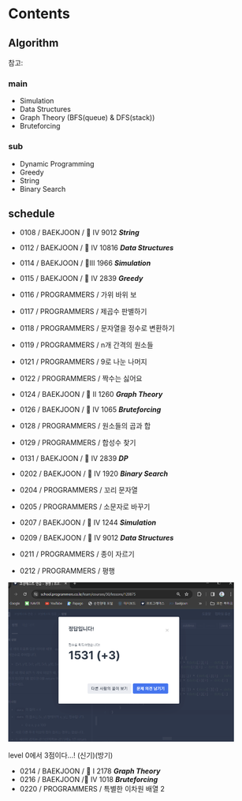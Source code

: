 # Contents

## Algorithm

참고: <!-- https://myeongmy.tistory.com/55 -->

### main

* Simulation
* Data Structures
* Graph Theory (BFS(queue) & DFS(stack))
* Bruteforcing

### sub

* Dynamic Programming
* Greedy
* String
* Binary Search

## schedule

* 0108 / BAEKJOON / 🥈 IV 9012  ***String***
* 0112 / BAEKJOON / 🥈 IV 10816  ***Data Structures***

* 0114 / BAEKJOON / 🥈III 1966  ***Simulation***
* 0115 / BAEKJOON / 🥈 IV 2839  ***Greedy***
* 0116 / PROGRAMMERS / 가위 바위 보
* 0117 / PROGRAMMERS / 제곱수 판별하기
* 0118 / PROGRAMMERS / 문자열을 정수로 변환하기
* 0119 / PROGRAMMERS / n개 간격의 원소들

* 0121 / PROGRAMMERS / 9로 나눈 나머지
* 0122 / PROGRAMMERS / 짝수는 싫어요
* 0124 / BAEKJOON / 🥈 II 1260  ***Graph Theory***
* 0126 / BAEKJOON / 🥈 IV 1065  ***Bruteforcing***

* 0128 / PROGRAMMERS / 원소들의 곱과 합
* 0129 / PROGRAMMERS / 합성수 찾기
* 0131 / BAEKJOON / 🥈 IV 2839  ***DP***
* 0202 / BAEKJOON / 🥈 IV 1920  ***Binary Search***

* 0204 / PROGRAMMERS / 꼬리 문자열
* 0205 / PROGRAMMERS / 소문자로 바꾸기
* 0207 / BAEKJOON / 🥈 IV 1244  ***Simulation***
* 0209 / BAEKJOON / 🥈 IV 9012  ***Data Structures***

* 0211 / PROGRAMMERS / 종이 자르기
* 0212 / PROGRAMMERS / 평행

![alt text](programmers_평행.png)

level 0에서 3점이다...! (신기)(방기)

* 0214 / BAEKJOON / 🥈 I 2178  ***Graph Theory***
* 0216 / BAEKJOON /🥈 IV 1018  ***Bruteforcing***
* 0220 / PROGRAMMERS / 특별한 이차원 배열 2
